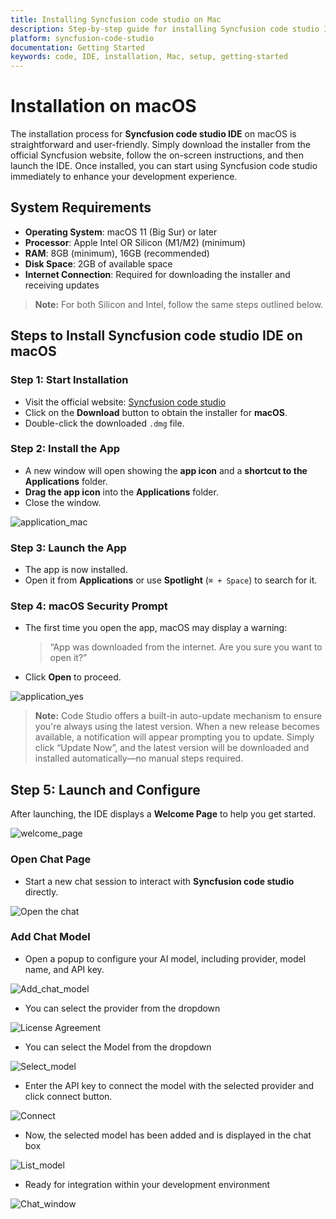 ```yaml
---
title: Installing Syncfusion code studio on Mac
description: Step-by-step guide for installing Syncfusion code studio IDE on Mac operating system.
platform: syncfusion-code-studio
documentation: Getting Started
keywords: code, IDE, installation, Mac, setup, getting-started
---
```


# Installation on macOS

The installation process for **Syncfusion code studio IDE** on macOS is straightforward and user-friendly. Simply download the installer from the official Syncfusion website, follow the on-screen instructions, and then launch the IDE. Once installed, you can start using Syncfusion code studio immediately to enhance your development experience.



## System Requirements

- **Operating System**: macOS 11 (Big Sur) or later
- **Processor**: Apple Intel OR Silicon (M1/M2) (minimum)
- **RAM**: 8GB (minimum), 16GB (recommended)
- **Disk Space**: 2GB of available space
- **Internet Connection**: Required for downloading the installer and receiving updates

> **Note:** For both Silicon and Intel, follow the same steps outlined below.

##  Steps to Install Syncfusion code studio IDE on macOS

###  Step 1: Start Installation

- Visit the official website: [Syncfusion code studio](https://www.syncfusion.com/code-studio)
- Click on the **Download** button to obtain the installer for **macOS**.
- Double-click the downloaded `.dmg` file.

###  Step 2: Install the App

- A new window will open showing the **app icon** and a **shortcut to the Applications** folder.
- **Drag the app icon** into the **Applications** folder.
- Close the window.

<img src="./getting-started-image/mac1.png" alt="application_mac"  />

###  Step 3: Launch the App

- The app is now installed.
- Open it from **Applications** or use **Spotlight** (`⌘ + Space`) to search for it.

###  Step 4: macOS Security Prompt

- The first time you open the app, macOS may display a warning:
  > “App was downloaded from the internet. Are you sure you want to open it?”
- Click **Open** to proceed.


<img src="./getting-started-image/mac2.png" alt="application_yes"  />

> **Note:** Code Studio offers a built-in auto-update mechanism to ensure you're always using the latest version. When a new release becomes available, a notification will appear prompting you to update. Simply click “Update Now”, and the latest version will be downloaded and installed automatically—no manual steps required.

##  Step 5: Launch and Configure

After launching, the IDE displays a **Welcome Page** to help you get started.

<img src="./getting-started-image/macopenchat.png" alt="welcome_page"  />

###  Open Chat Page

- Start a new chat session to interact with **Syncfusion code studio** directly.

<img src="./getting-started-image/macopenchat2.png" alt="Open the chat"  />

### Add Chat Model

- Open a popup to configure your AI model, including provider, model name, and API key. 

<img src="./getting-started-image/addchatmodelopen.png" alt="Add_chat_model"  />

- You can select the provider from the dropdown

<img src="./getting-started-image/macaddmodel2.png" alt="License Agreement"  />

- You can select the Model from the dropdown

<img src="./getting-started-image/macaddmodel3.png" alt="Select_model"  />

- Enter the API key to connect the model with the selected provider and click connect button.

<img src="./getting-started-image/macaddmodel4.png" alt="Connect"  />

- Now, the selected model has been added and is displayed in the chat box

<img src="./getting-started-image/macaddmodel5.png" alt="List_model"  />

- Ready for integration within your development environment

<img src="./getting-started-image/macresult.png" alt="Chat_window"  />
